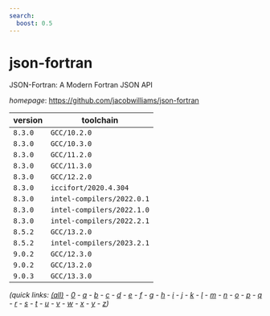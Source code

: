 ```yaml
---
search:
  boost: 0.5
---
```

# json-fortran

JSON-Fortran: A Modern Fortran JSON API

*homepage*: <https://github.com/jacobwilliams/json-fortran>

version | toolchain
--------|----------
``8.3.0`` | ``GCC/10.2.0``
``8.3.0`` | ``GCC/10.3.0``
``8.3.0`` | ``GCC/11.2.0``
``8.3.0`` | ``GCC/11.3.0``
``8.3.0`` | ``GCC/12.2.0``
``8.3.0`` | ``iccifort/2020.4.304``
``8.3.0`` | ``intel-compilers/2022.0.1``
``8.3.0`` | ``intel-compilers/2022.1.0``
``8.3.0`` | ``intel-compilers/2022.2.1``
``8.5.2`` | ``GCC/13.2.0``
``8.5.2`` | ``intel-compilers/2023.2.1``
``9.0.2`` | ``GCC/12.3.0``
``9.0.2`` | ``GCC/13.2.0``
``9.0.3`` | ``GCC/13.3.0``


*(quick links: [(all)](../index.md) - [0](../0/index.md) - [a](../a/index.md) - [b](../b/index.md) - [c](../c/index.md) - [d](../d/index.md) - [e](../e/index.md) - [f](../f/index.md) - [g](../g/index.md) - [h](../h/index.md) - [i](../i/index.md) - [j](../j/index.md) - [k](../k/index.md) - [l](../l/index.md) - [m](../m/index.md) - [n](../n/index.md) - [o](../o/index.md) - [p](../p/index.md) - [q](../q/index.md) - [r](../r/index.md) - [s](../s/index.md) - [t](../t/index.md) - [u](../u/index.md) - [v](../v/index.md) - [w](../w/index.md) - [x](../x/index.md) - [y](../y/index.md) - [z](../z/index.md))*

